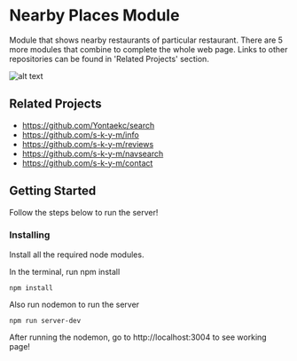 # Nearby Places Module

Module that shows nearby restaurants of particular restaurant. There are 5 more modules that combine to complete the whole web page. Links to other repositories can be found in 'Related Projects' section.

![alt text](https://s3-us-west-1.amazonaws.com/realyon/Screen+Shot+2018-12-10+at+8.38.12+PM.png)

## Related Projects

- https://github.com/Yontaekc/search
- https://github.com/s-k-y-m/info
- https://github.com/s-k-y-m/reviews
- https://github.com/s-k-y-m/navsearch
- https://github.com/s-k-y-m/contact

## Getting Started

Follow the steps below to run the server!

### Installing

Install all the required node modules.

In the terminal, run npm install

```
npm install
```

Also run nodemon to run the server

```
npm run server-dev
```

After running the nodemon, go to http://localhost:3004 to see working page!
